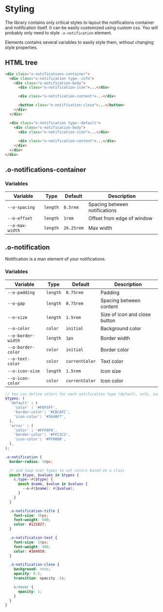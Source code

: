 # Styling

The library contains only critical styles to layout the notifications container and notification itself. It can be easily customized using custom css. You will probably only need to style `.o-notification` element.

Elements contains several variables to easily style them, without changing style properties.

## HTML tree
```html
<div class="o-notifications-container">
  <div class="o-notification type--info">
    <div class="o-notification-body">
      <div class="o-notification-icon">...</div>

      <div class="o-notification-content">...</div>

      <button class="o-notification-close">...</button>
    </div>
  </div>

  <div class="o-notification type--default">
    <div class="o-notification-body">
      <div class="o-notification-icon">...</div>
      
      <div class="o-notification-content">...</div>
    </div>
  </div>
</div>
```

## .o-notifications-container

### Variables
| Variable | Type | Default | Description |
| - | - | - | - |
| `--o-spacing` | `length` | `0.5rem` | Spacing between notifications |
| `--o-offset` | `length` | `1rem` | Offset from edge of window |
| `--o-max-width` | `length` | `26.25rem` | Max width |

## .o-notification
Notification is a man element of your notifications.


### Variables
| Variable | Type | Default | Description |
| - | - | - | - |
| `--o-padding` | `length` | `0.75rem` | Padding |
| `--o-gap` | `length` | `0.75rem` | Spacing between content |
| `--o-size` | `length` | `1.5rem` | Size of icon and close button |
| `--o-color` | `color` | `initial` | Background color |
| `--o-border-width` | `length` | `1px` | Border width |
| `--o-border-color` | `color` | `initial` | Border color |
| `--o-text-color` | `color` | `currentColor` | Text color |
| `--o-icon-size` | `length` | `1.5rem` | Icon size |
| `--o-icon-color` | `color` | `currentColor` | Icon color |

```scss
// You can define colors for each notification type (default, info, success, warning, error).
$types: (
  'default' : (
    'color' : '#F6F5FF',
    'border-color': '#CBCAFC',
    'icon-color': '#564AF7',
  ),
  'error' : (
    'color' : '#FFF0F0',
    'border-color': '#FFC2C2',
    'icon-color': '#FF0000',
  ),
);

.o-notification {
  border-radius: 10px;

  // and loop over types to set colors based on a class
  @each $type, $values in $types {
    &.type--#{$type} {
      @each $name, $value in $values {
        --o-#{$name}: #{$value};
      }
    }
  }

  .o-notification-title {
    font-size: 16px;
    font-weight: 600;
    color: #121827;
  }

  .o-notification-text {
    font-size: 14px;
    font-weight: 400;
    color: #384050;
  }

  .o-notification-close {
    background: none;
    opacity: 0.5;
    transition: opacity .3s;

    &:hover {
      opacity: 1;
    }
  }
}

```
